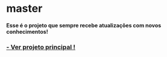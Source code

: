# master
 
#### Esse é o projeto que sempre recebe atualizações com novos conhecimentos!



###  [- Ver projeto principal !](https://gustavoo-campos.github.io/master/) 
  
